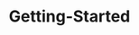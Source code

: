 ---
layout: post
title: Getting-Started
description: getting started
platform: aspnet-core
control: TreeView
documentation: ug
---